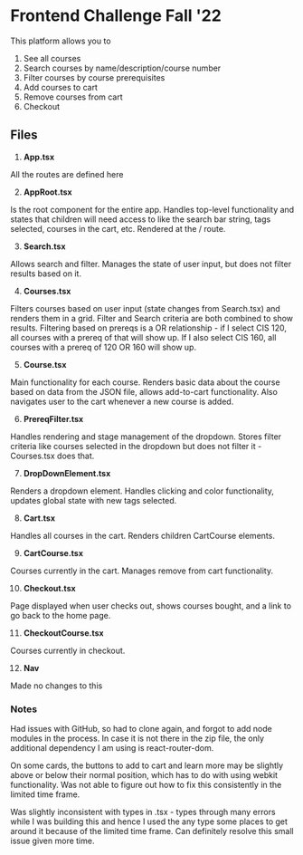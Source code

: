 # Frontend Challenge Fall '22

This platform allows you to 

1. See all courses
2. Search courses by name/description/course number
3. Filter courses by course prerequisites
4. Add courses to cart
5. Remove courses from cart
6. Checkout

## Files

1. **App.tsx**

All the routes are defined here

2. **AppRoot.tsx**

Is the root component for the entire app. Handles top-level functionality and states that children will need access to like the search bar string, tags selected, courses in the cart, etc. Rendered at the / route.

3. **Search.tsx**

Allows search and filter. Manages the state of user input, but does not filter results based on it.

4. **Courses.tsx**

Filters courses based on user input (state changes from Search.tsx) and renders them in a grid. Filter and Search criteria are both combined to show results. Filtering based on prereqs is a OR relationship - if I select CIS 120, all courses with a prereq of that will show up. If I also select CIS 160, all courses with a prereq of 120 OR 160 will show up.

5. **Course.tsx**

Main functionality for each course. Renders basic data about the course based on data from the JSON file, allows add-to-cart functionality. Also navigates user to the cart whenever a new course is added.

6. **PrereqFilter.tsx**

Handles rendering and stage management of the dropdown. Stores filter criteria like courses selected in the dropdown but does not filter it - Courses.tsx does that. 

7. **DropDownElement.tsx**

Renders a dropdown element. Handles clicking and color functionality, updates global state with new tags selected.

8. **Cart.tsx**

Handles all courses in the cart. Renders children CartCourse elements.

9. **CartCourse.tsx**

Courses currently in the cart. Manages remove from cart functionality.

10. **Checkout.tsx**

Page displayed when user checks out, shows courses bought, and a link to go back to the home page.

11. **CheckoutCourse.tsx**

Courses currently in checkout. 

12. **Nav**

Made no changes to this


### **Notes**

Had issues with GitHub, so had to clone again, and forgot to add node modules in the process. In case it is not there in the zip file, the only additional dependency I am using is react-router-dom.

On some cards, the buttons to add to cart and learn more may be slightly above or below their normal position, which has to do with using webkit functionality. Was not able to figure out how to fix this consistently in the limited time frame.

Was slightly inconsistent with types in .tsx - types through many errors while I was building this and hence I used the any type some places to get around it because of the limited time frame. Can definitely resolve this small issue given more time.


